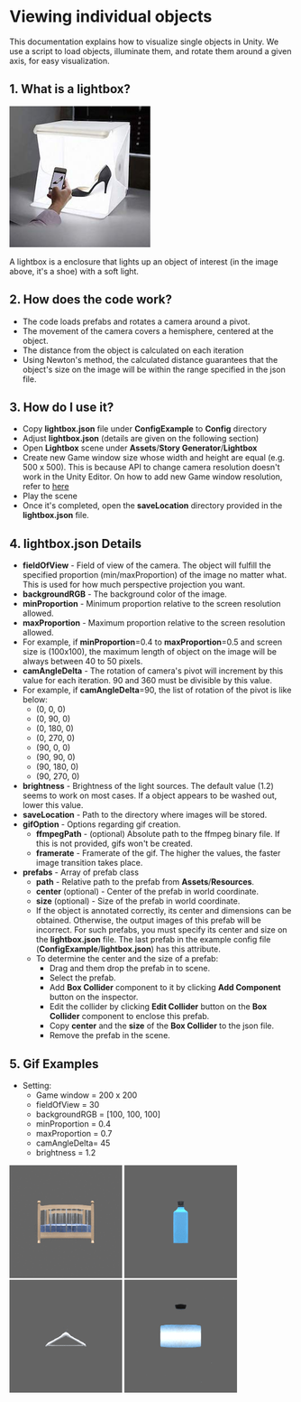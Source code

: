 # Viewing individual objects
This documentation explains how to visualize single objects in Unity. We use a script to load objects, illuminate them, and rotate them around a given axis, for easy visualization.

## 1. What is a lightbox?
![alt text](assets/lightbox.jpg "Lightbox")

A lightbox is a enclosure that lights up an object of interest (in the image above, it's a shoe) with a soft light.

## 2. How does the code work?
* The code loads prefabs and rotates a camera around a pivot.
* The movement of the camera covers a hemisphere, centered at the object.
* The distance from the object is calculated on each iteration
* Using Newton's method, the calculated distance guarantees that the object's size on the image will be within the range specified in the json file.

## 3. How do I use it?
* Copy __lightbox.json__ file under __ConfigExample__ to __Config__ directory
* Adjust __lightbox.json__ (details are given on the following section)
* Open __Lightbox__ scene under __Assets__/__Story Generator__/__Lightbox__
* Create new Game window size whose width and height are equal (e.g. 500 x 500). This is because API to change camera resolution doesn't work in the Unity Editor. On how to add new Game window resolution, refer to [here](old_how2render.md#13-game-window)
* Play the scene
* Once it's completed, open the __saveLocation__ directory provided in the __lightbox.json__ file.

## 4. lightbox.json Details
* __fieldOfView__ - Field of view of the camera. The object will fulfill the specified proportion (min/maxProportion) of the image no matter what. This is used for how much perspective projection you want.
* __backgroundRGB__ - The background color of the image.
* __minProportion__ - Minimum proportion relative to the screen resolution allowed.
* __maxProportion__ - Maximum proportion relative to the screen resolution allowed.
* For example, if __minProportion__=0.4 to __maxProportion__=0.5 and screen size is (100x100), the maximum length of object on the image will be always between 40 to 50 pixels.
* __camAngleDelta__ - The rotation of camera's pivot will increment by this value for each iteration. 90 and 360 must be divisible by this value.
* For example, if __camAngleDelta__=90, the list of rotation of the pivot is like below:
  * (0, 0, 0)
  * (0, 90, 0)
  * (0, 180, 0)
  * (0, 270, 0)
  * (90, 0, 0)
  * (90, 90, 0)
  * (90, 180, 0)
  * (90, 270, 0)
* __brightness__ - Brightness of the light sources. The default value (1.2) seems to work on most cases. If a object appears to be washed out, lower this value.
* __saveLocation__ - Path to the directory where images will be stored.
* __gifOption__ - Options regarding gif creation.
  * __ffmpegPath__ - (optional) Absolute path to the ffmpeg binary file. If this is not provided, gifs won't be created.
  * __framerate__ - Framerate of the gif. The higher the values, the faster image transition takes place.
* __prefabs__ - Array of prefab class
  * __path__ - Relative path to the prefab from __Assets__/__Resources__.
  * __center__ (optional) - Center of the prefab in world coordinate.
  * __size__ (optional) - Size of the prefab in world coordinate.
  * If the object is annotated correctly, its center and dimensions can be obtained. Otherwise, the output images of this prefab will be incorrect. For such prefabs, you must specify its center and size on the __lightbox.json__ file. The last prefab in the example config file (__ConfigExample__/__lightbox.json__) has this attribute.
  * To determine the center and the size of a prefab:
    * Drag and them drop the prefab in to scene.
    * Select the prefab.
    * Add __Box Collider__ component to it by clicking __Add Component__ button on the inspector.
    * Edit the collider by clicking __Edit Collider__ button on the __Box Collider__ component to enclose this prefab.
    * Copy __center__ and the __size__ of the __Box Collider__ to the json file.
    * Remove the prefab in the scene.

## 5. Gif Examples
* Setting:
  * Game window = 200 x 200
  * fieldOfView = 30
  * backgroundRGB = [100, 100, 100]
  * minProportion = 0.4
  * maxProportion = 0.7
  * camAngleDelta=  45
  * brightness = 1.2

![alt text](assets/lightbox_bed.gif "Bed")
![alt text](assets/lightbox_gin.gif "Gin")
![alt text](assets/lightbox_hanger.gif "Hanger")
![alt text](assets/lightbox_light.gif "Light")
